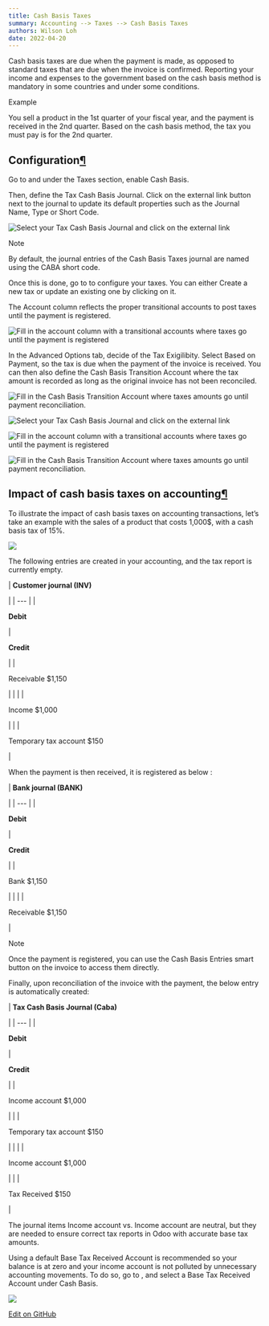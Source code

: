 ```yaml
---
title: Cash Basis Taxes
summary: Accounting --> Taxes --> Cash Basis Taxes
authors: Wilson Loh
date: 2022-04-20
---
```


Cash basis taxes are due when the payment is made, as opposed to standard taxes that are due when the invoice is confirmed. Reporting your income and expenses to the government based on the cash basis method is mandatory in some countries and under some conditions.

Example

You sell a product in the 1st quarter of your fiscal year, and the payment is received in the 2nd quarter. Based on the cash basis method, the tax you must pay is for the 2nd quarter.

## Configuration[¶](https://www.odoo.com/documentation/16.0/applications/finance/accounting/taxes/cash_basis.html#configuration "Permalink to this headline")

Go to and under the Taxes section, enable Cash Basis.

Then, define the Tax Cash Basis Journal. Click on the external link button next to the journal to update its default properties such as the Journal Name, Type or Short Code.

![Select your Tax Cash Basis Journal and click on the external link](https://www.odoo.com/documentation/16.0/_images/tax_cash_basis_journal.png)

Note

By default, the journal entries of the Cash Basis Taxes journal are named using the CABA short code.

Once this is done, go to to configure your taxes. You can either Create a new tax or update an existing one by clicking on it.

The Account column reflects the proper transitional accounts to post taxes until the payment is registered.

![Fill in the account column with a transitional accounts where taxes go until the payment is registered](https://www.odoo.com/documentation/16.0/_images/account_column.png)

In the Advanced Options tab, decide of the Tax Exigilibity. Select Based on Payment, so the tax is due when the payment of the invoice is received. You can then also define the Cash Basis Transition Account where the tax amount is recorded as long as the original invoice has not been reconciled.

![Fill in the Cash Basis Transition Account where taxes amounts go until payment reconciliation.](https://www.odoo.com/documentation/16.0/_images/advanced_options.png)

![Select your Tax Cash Basis Journal and click on the external link](https://www.odoo.com/documentation/16.0/_images/tax_cash_basis_journal.png)

![Fill in the account column with a transitional accounts where taxes go until the payment is registered](https://www.odoo.com/documentation/16.0/_images/account_column.png)

![Fill in the Cash Basis Transition Account where taxes amounts go until payment reconciliation.](https://www.odoo.com/documentation/16.0/_images/advanced_options.png)

## Impact of cash basis taxes on accounting[¶](https://www.odoo.com/documentation/16.0/applications/finance/accounting/taxes/cash_basis.html#impact-of-cash-basis-taxes-on-accounting "Permalink to this headline")

To illustrate the impact of cash basis taxes on accounting transactions, let’s take an example with the sales of a product that costs 1,000$, with a cash basis tax of 15%.

![](https://www.odoo.com/documentation/16.0/_images/customer_invoice_with_cbt.png)

The following entries are created in your accounting, and the tax report is currently empty.

 
| 
**Customer journal (INV)**

 |
| --- |
| 

**Debit**

 | 

**Credit**

 |
| 

Receivable $1,150

 |  |
|  | 

Income $1,000

 |
|  | 

Temporary tax account $150

 |

When the payment is then received, it is registered as below :

 
| 
**Bank journal (BANK)**

 |
| --- |
| 

**Debit**

 | 

**Credit**

 |
| 

Bank $1,150

 |  |
|  | 

Receivable $1,150

 |

Note

Once the payment is registered, you can use the Cash Basis Entries smart button on the invoice to access them directly.

Finally, upon reconciliation of the invoice with the payment, the below entry is automatically created:

 
| 
**Tax Cash Basis Journal (Caba)**

 |
| --- |
| 

**Debit**

 | 

**Credit**

 |
| 

Income account $1,000

 |  |
| 

Temporary tax account $150

 |  |
|  | 

Income account $1,000

 |
|  | 

Tax Received $150

 |

The journal items Income account vs. Income account are neutral, but they are needed to ensure correct tax reports in Odoo with accurate base tax amounts.

Using a default Base Tax Received Account is recommended so your balance is at zero and your income account is not polluted by unnecessary accounting movements. To do so, go to , and select a Base Tax Received Account under Cash Basis.

![](https://www.odoo.com/documentation/16.0/_images/customer_invoice_with_cbt.png)

[Edit on GitHub](https://github.com/odoo/documentation/edit/16.0/content/applications/finance/accounting/taxes/cash_basis.rst)